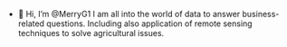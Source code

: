- 👋 Hi, I’m @MerryG1 I am all into the world of data to answer business-related questions. Including also application of remote sensing techniques to solve agricultural issues.

<!---
MerryG1/MerryG1 is a ✨ special ✨ repository because its `README.md` (this file) appears on your GitHub profile.
You can click the Preview link to take a look at your changes.
--->
